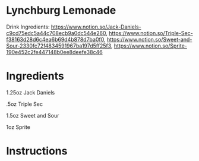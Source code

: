 # Lynchburg Lemonade

Drink Ingredients: https://www.notion.so/Jack-Daniels-c9cd75edc5a44c708ecb9a0dc544e260, https://www.notion.so/Triple-Sec-f38163d28d6c4ea6b69d4b878d7ba0f0, https://www.notion.so/Sweet-and-Sour-2330fc72f4834591967ba197d5ff25f3, https://www.notion.so/Sprite-190e452c2fe447148b0ee8deefe38c46

# Ingredients

1.25oz Jack Daniels

.5oz Triple Sec

1.5oz Sweet and Sour

1oz Sprite

# Instructions
